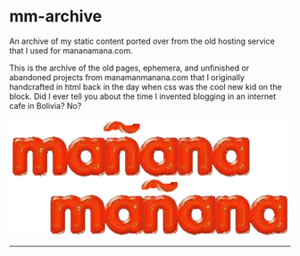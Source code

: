 # mm-archive

An archive of my static content ported over from the old hosting service that I used for mananamana.com.

This is the archive of the old pages, ephemera, and unfinished or abandoned projects from manamanmanana.com that I originally handcrafted in html back in the day when css was the cool new kid on the block. Did I ever tell you about the time I invented blogging in  an internet cafe in Bolivia? No? 

![](/mm-tilde-transparent.png)

------
